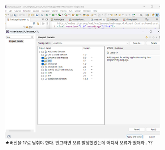 ![](../image/Pasted%20image%2020240311180627.png)
★버전을 17로 낮춰야 한다. 안그러면 오류 발생했었는데 어디서 오류가 떴더라.. ?? 

